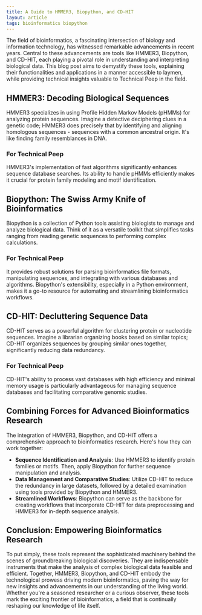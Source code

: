 ```yaml
---
title: A Guide to HMMER3, Biopython, and CD-HIT
layout: article
tags: bioinformatics biopython
---
```


The field of bioinformatics, a fascinating intersection of biology and information technology, has witnessed remarkable advancements in recent years. Central to these advancements are tools like HMMER3, Biopython, and CD-HIT, each playing a pivotal role in understanding and interpreting biological data. This blog post aims to demystify these tools, explaining their functionalities and applications in a manner accessible to laymen, while providing technical insights valuable to Technical Peep in the field.

## HMMER3: Decoding Biological Sequences

HMMER3 specializes in using Profile Hidden Markov Models (pHMMs) for analyzing protein sequences. Imagine a detective deciphering clues in a genetic code; HMMER3 does precisely that by identifying and aligning homologous sequences - sequences with a common ancestral origin. It's like finding family resemblances in DNA.

### For Technical Peep
HMMER3's implementation of fast algorithms significantly enhances sequence database searches. Its ability to handle pHMMs efficiently makes it crucial for protein family modeling and motif identification.

## Biopython: The Swiss Army Knife of Bioinformatics

Biopython is a collection of Python tools assisting biologists to manage and analyze biological data. Think of it as a versatile toolkit that simplifies tasks ranging from reading genetic sequences to performing complex calculations.

### For Technical Peep
It provides robust solutions for parsing bioinformatics file formats, manipulating sequences, and integrating with various databases and algorithms. Biopython's extensibility, especially in a Python environment, makes it a go-to resource for automating and streamlining bioinformatics workflows.

## CD-HIT: Decluttering Sequence Data

CD-HIT serves as a powerful algorithm for clustering protein or nucleotide sequences. Imagine a librarian organizing books based on similar topics; CD-HIT organizes sequences by grouping similar ones together, significantly reducing data redundancy.

### For Technical Peep
CD-HIT's ability to process vast databases with high efficiency and minimal memory usage is particularly advantageous for managing sequence databases and facilitating comparative genomic studies.

## Combining Forces for Advanced Bioinformatics Research

The integration of HMMER3, Biopython, and CD-HIT offers a comprehensive approach to bioinformatics research. Here's how they can work together:

- **Sequence Identification and Analysis**: Use HMMER3 to identify protein families or motifs. Then, apply Biopython for further sequence manipulation and analysis.
- **Data Management and Comparative Studies**: Utilize CD-HIT to reduce the redundancy in large datasets, followed by a detailed examination using tools provided by Biopython and HMMER3.
- **Streamlined Workflows**: Biopython can serve as the backbone for creating workflows that incorporate CD-HIT for data preprocessing and HMMER3 for in-depth sequence analysis.

## Conclusion: Empowering Bioinformatics Research

To put simply, these tools represent the sophisticated machinery behind the scenes of groundbreaking biological discoveries. They are indispensable instruments that make the analysis of complex biological data feasible and efficient. Together, HMMER3, Biopython, and CD-HIT embody the technological prowess driving modern bioinformatics, paving the way for new insights and advancements in our understanding of the living world. Whether you're a seasoned researcher or a curious observer, these tools mark the exciting frontier of bioinformatics, a field that is continually reshaping our knowledge of life itself.
